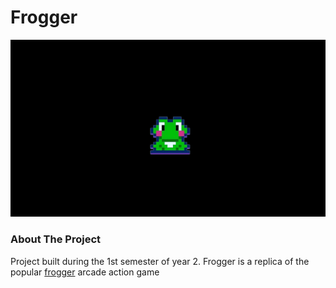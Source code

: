 # Frogger
![frogger arcade minigame](logo.PNG)
### About The Project
Project built during the 1st semester of year 2. 
Frogger is a replica of the popular [frogger](https://en.wikipedia.org/wiki/Frogger) arcade action game
